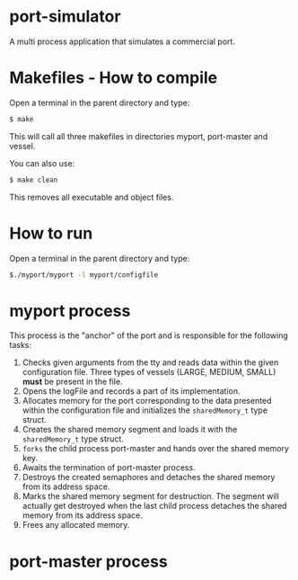 # port-simulator

A multi process application that simulates a commercial port.

# Makefiles - How to compile

Open a terminal in the parent directory and type:

```sh
$ make
```

This will call all three makefiles in directories myport, port-master and vessel.

You can also use:

```sh
$ make clean
```

This removes all executable and object files.

# How to run

Open a terminal in the parent directory and type:

```sh
$./myport/myport -l myport/configfile
```

# myport process

This process is the "anchor" of the port and is responsible for the 
following tasks:

1.	Checks given arguments from the tty and reads data within the given configuration file. Three types of vessels (LARGE, MEDIUM, SMALL) **must** be present in the file. 
2.	Opens the logFile and records a part of its implementation.
3.	Allocates memory for the port corresponding to the data presented within the configuration file and initializes the ```sharedMemory_t``` type struct.
4.	Creates the shared memory segment and loads it with the ```sharedMemory_t``` type struct.
5.	```forks``` the child process port-master and hands over the shared memory key.
6.	Awaits the termination of port-master process.
7.	Destroys the created semaphores and detaches the shared memory from its address space.
8.	Marks the shared memory segment for destruction. The segment will actually get destroyed when the last child process detaches the shared memory from its address space.
9.	Frees any allocated memory.

# port-master process